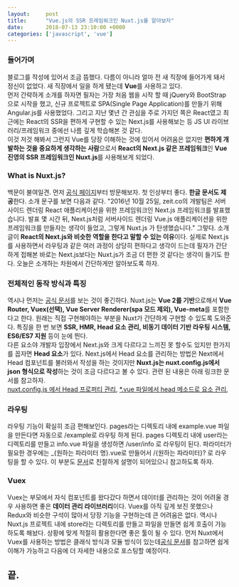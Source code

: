 ```yaml
---
layout:		post
title:		"Vue.js의 SSR 프레임워크인 Nuxt.js를 알아보자"
date:		2018-07-13 23:10:00 +0000
categories:	['javascript', 'vue']
---
```



<h3>들어가며</h3>
<p>
	블로그를 작성에 있어서 조금 뜸했다.
	다름이 아니라 얼마 전 새 직장에 들어가게 돼서 정신이 없었다.
	새 직장에서 일을 하게 됐는데 <b>Vue</b>를 사용하고 있다.
	<br>
	먼저 간략하게 소개를 하자면 필자는 가장 처음 웹을 시작 할 때 jQuery와 BootStrap으로 시작을 했고, 신규 프로젝트로 SPA(Single Page Application)를 만들기 위해 Angular.js를 사용했었다.
	그리고 지난 몇년 간 관심을 주로 가지던 쪽은 React였고 최근에는 React의 SSR을 편하게 구현할 수 있는 Next.js를 사용해보는 등 JS UI 라이브러리/프레임워크 중에선 나름 깊게 학습해본 것 같다.
	<br>
	이것 저것 해봐서 그런지 Vue를 당장 이해하는 것에 있어서 어려움은 없지만 <b>편하게 개발하는 것을 중요하게 생각하는 사람</b>으로서 <b>React의 Next.js 같은 프레임워크</b>인 <b>Vue 진영의 SSR 프레임워크인 Nuxt.js</b>를 사용해보게 되었다.
</p>
<h3>What is Nuxt.js?</h3>
<p>
	백문이 불여일견.
	먼저 <a href='https://ko.nuxtjs.org/'>공식 페이지</a>부터 방문해보자.
	첫 인상부터 좋다.
	<b>한글 문서도 제공</b>한다.
	소개 문구를 보면 다음과 같다.
	<span class='italic quote block'>
		"2016년 10월 25일, zeit.co의 개발팀은 서버사이드 렌더링 React 애플리케이션을 위한 프레임워크인 Next.js 프레임워크를 발표했습니다. 발표 몇 시간 뒤, Next.js처럼 서버사이드 렌더링 Vue.js 애플리케이션을 위한 프레임워크를 만들자는 생각이 들었고, 그렇게 Nuxt.js 가 탄생했습니다."
	</span>
	그렇다.
	소개글이 <b>React의 Next.js와 비슷한 역할을 한다고 말할 수 있는 이유</b>이다.
	실제로 Next.js를 사용하면서 라우팅과 같은 여러 과정이 상당히 편하다고 생각이 드는데 필자가 간단하게 접해본 바로는 Next.js보다는 Nuxt.js가 조금 더 편한 것 같다는 생각이 들기도 한다.
	오늘은 소개하는 차원에서 간단하게만 알아보도록 하자.
</p>
<h3>전체적인 동작 방식과 특징</h3>
<p>
	역시나 먼저는 <a target='_blank' href='https://ko.nuxtjs.org/guide#%EC%96%B4%EB%96%BB%EA%B2%8C-%EB%8F%99%EC%9E%91%ED%95%A9%EB%8B%88%EA%B9%8C-'>공식 문서</a>를 보는 것이 좋긴하다.
	Nuxt.js는 <B>Vue 2를 기반</B>으로해서 <b>Vue Router, Vuex(선택), Vue Server Renderer(spa 모드 제외), Vue-meta</b>를 포함한다고 한다.
	원래는 직접 구현해야하는 부분을 Nuxt가 간단하게 구현할 수 있도록 도와준다.
	특징을 한 번 보면 <b>SSR, HMR, Head 요소 관리, 비동기 데이터 기반 라우팅 시스템, ES6/ES7 지원</b> 등이 눈에 띈다.
	<br>
	다른 요소야 개발자 입장에서 Next.js와 크게 다르다고 느끼진 못 할수도 있지만 한가지를 꼽자면 <b>Head 요소</b>가 있다.
	Next.js에서 Head 요소를 관리하는 방법은 Next에서 Head 컴포넌트를 불러와서 작성을 하는 것이지만 <b>Nuxt.js는 nuxt.config.js에서 json 형식으로 작성</b>하는 것이 조금 다르다고 볼 수 있다.
	관련 된 내용은 아래 링크한 문서를 참고하자.
	<br>
	<a target='_blank' href='https://ko.nuxtjs.org/api/configuration-head'>nuxt.config.js 에서 Head 프로퍼티 관리</a>, 
	<a target='_blank' href='https://ko.nuxtjs.org/api/pages-head'>*.vue 파일에서 head 메소드로 요소 관리</a>,
</p>
<h3>라우팅</h3>
<p>
	라우팅 기능이 확실히 조금 편해보인다.
	pages라는 디렉토리 내에 example.vue 파일을 만든다면 자동으로 /example로 라우팅 하게 된다.
	pages 디렉토리 내에 user라는 디렉토리를 만들고 info.vue 파일을 생성하면 /user/info 로 라우팅이 된다.
	파라미터가 필요한 경우에는 _{원하는 파라미터 명}.vue로 만들어서 /{원하는 파라미터}? 로 라우팅을 할 수 있다.
	이 부분도 <a target='_blank' href='https://ko.nuxtjs.org/guide/routing'>문서</a>로 친절하게 설명이 되어있으니 참고하도록 하자.
</p>
<h3>Vuex</h3>
<p>
	Vuex는 부모에서 자식 컴포넌트를 왔다갔다 하면서 데이터를 관리하는 것이 어려울 경우 사용하면 좋은 <b>데이터 관리 라이브러리</b>이다.
	Vuex를 아직 깊게 보진 못했으나 Redux와 비슷한 구석이 많아서 당장 기능을 구현하는데 큰 어려움은 없다.
	역시나 Nuxt.js 프로젝트 내에 store라는 디렉토리를 만들고 파일을 만들면 쉽게 호출이 가능하도록 해놨다.
	상황에 맞게 적절히 활용한다면 좋은 툴이 될 수 있다.
	먼저 Nuxt에서 Vuex를 사용하는 방법은 클래식 방식과 모듈 방식이 있는데<a target='_blank' href='https://ko.nuxtjs.org/guide/vuex-store'>공식 문서</a>를 참고하면 쉽게 이해가 가능하고 다음에 더 자세한 내용으로 포스팅할 예정이다.
</p>
<h2>끝.</h2>

